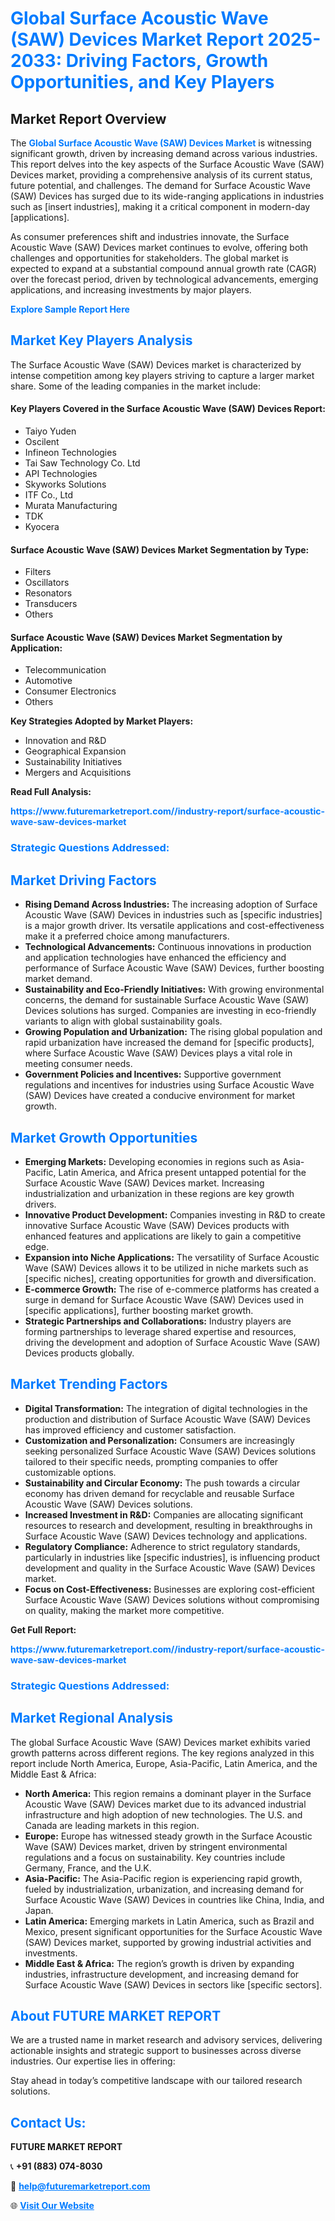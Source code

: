 <h1 style="color: #007BFF;">Global Surface Acoustic Wave (SAW) Devices Market Report 2025-2033: Driving Factors, Growth Opportunities, and Key Players</h1>

<section id="overview">
<h2>Market Report Overview</h2>
<p>The <a href="https://www.futuremarketreport.com//industry-report/surface-acoustic-wave-saw-devices-market" style="color: #007BFF; text-decoration: none;"><strong>Global Surface Acoustic Wave (SAW) Devices Market</strong></a> is witnessing significant growth, driven by increasing demand across various industries. This report delves into the key aspects of the Surface Acoustic Wave (SAW) Devices market, providing a comprehensive analysis of its current status, future potential, and challenges. The demand for Surface Acoustic Wave (SAW) Devices has surged due to its wide-ranging applications in industries such as [insert industries], making it a critical component in modern-day [applications].</p>
<p>As consumer preferences shift and industries innovate, the Surface Acoustic Wave (SAW) Devices market continues to evolve, offering both challenges and opportunities for stakeholders. The global market is expected to expand at a substantial compound annual growth rate (CAGR) over the forecast period, driven by technological advancements, emerging applications, and increasing investments by major players.</p>
</section>

<section id="overview">
<p><a href="https://www.futuremarketreport.com//request-sample/reportId=82465" style="color: #007BFF; text-decoration: none;"><strong>Explore Sample Report Here</strong></a></p>
</section>

<section id="key-players">
<h2 style="color: #007BFF;">Market Key Players Analysis</h2>
<p>The Surface Acoustic Wave (SAW) Devices market is characterized by intense competition among key players striving to capture a larger market share. Some of the leading companies in the market include:</p>
<h4>Key Players Covered in the Surface Acoustic Wave (SAW) Devices Report:</h4>
<ul><li>Taiyo Yuden</li><li>Oscilent</li><li>Infineon Technologies</li><li>Tai Saw Technology Co. Ltd</li><li>API Technologies</li><li>Skyworks Solutions</li><li>ITF Co., Ltd</li><li>Murata Manufacturing</li><li>TDK</li><li>Kyocera</li></ul>
<h4>Surface Acoustic Wave (SAW) Devices Market Segmentation by Type:</h4>
<ul><li>Filters</li><li>Oscillators</li><li>Resonators</li><li>Transducers</li><li>Others</li></ul>

<h4>Surface Acoustic Wave (SAW) Devices Market Segmentation by Application:</h4>
<ul><li>Telecommunication</li><li>Automotive</li><li>Consumer Electronics</li><li>Others</li></ul>
<p><strong>Key Strategies Adopted by Market Players:</strong></p>
<ul>
<li>Innovation and R&D</li>
<li>Geographical Expansion</li>
<li>Sustainability Initiatives</li>
<li>Mergers and Acquisitions</li>
</ul>
</section>

<section>
<p><strong>Read Full Analysis: </strong></p><a href="https://www.futuremarketreport.com//industry-report/surface-acoustic-wave-saw-devices-market" style="color: #007BFF; text-decoration: none;"><strong>https://www.futuremarketreport.com//industry-report/surface-acoustic-wave-saw-devices-market</strong></a>
<h3 style="color: #007BFF;">Strategic Questions Addressed:</h3>
</section>

<section id="driving-factors">
<h2 style="color: #007BFF;">Market Driving Factors</h2>
<ul>
<li><strong>Rising Demand Across Industries:</strong> The increasing adoption of Surface Acoustic Wave (SAW) Devices in industries such as [specific industries] is a major growth driver. Its versatile applications and cost-effectiveness make it a preferred choice among manufacturers.</li>
<li><strong>Technological Advancements:</strong> Continuous innovations in production and application technologies have enhanced the efficiency and performance of Surface Acoustic Wave (SAW) Devices, further boosting market demand.</li>
<li><strong>Sustainability and Eco-Friendly Initiatives:</strong> With growing environmental concerns, the demand for sustainable Surface Acoustic Wave (SAW) Devices solutions has surged. Companies are investing in eco-friendly variants to align with global sustainability goals.</li>
<li><strong>Growing Population and Urbanization:</strong> The rising global population and rapid urbanization have increased the demand for [specific products], where Surface Acoustic Wave (SAW) Devices plays a vital role in meeting consumer needs.</li>
<li><strong>Government Policies and Incentives:</strong> Supportive government regulations and incentives for industries using Surface Acoustic Wave (SAW) Devices have created a conducive environment for market growth.</li>
</ul>
</section>

<section id="growth-opportunities">
<h2 style="color: #007BFF;">Market Growth Opportunities</h2>
<ul>
<li><strong>Emerging Markets:</strong> Developing economies in regions such as Asia-Pacific, Latin America, and Africa present untapped potential for the Surface Acoustic Wave (SAW) Devices market. Increasing industrialization and urbanization in these regions are key growth drivers.</li>
<li><strong>Innovative Product Development:</strong> Companies investing in R&D to create innovative Surface Acoustic Wave (SAW) Devices products with enhanced features and applications are likely to gain a competitive edge.</li>
<li><strong>Expansion into Niche Applications:</strong> The versatility of Surface Acoustic Wave (SAW) Devices allows it to be utilized in niche markets such as [specific niches], creating opportunities for growth and diversification.</li>
<li><strong>E-commerce Growth:</strong> The rise of e-commerce platforms has created a surge in demand for Surface Acoustic Wave (SAW) Devices used in [specific applications], further boosting market growth.</li>
<li><strong>Strategic Partnerships and Collaborations:</strong> Industry players are forming partnerships to leverage shared expertise and resources, driving the development and adoption of Surface Acoustic Wave (SAW) Devices products globally.</li>
</ul>
</section>

<section id="trending-factors">
<h2 style="color: #007BFF;">Market Trending Factors</h2>
<ul>
<li><strong>Digital Transformation:</strong> The integration of digital technologies in the production and distribution of Surface Acoustic Wave (SAW) Devices has improved efficiency and customer satisfaction.</li>
<li><strong>Customization and Personalization:</strong> Consumers are increasingly seeking personalized Surface Acoustic Wave (SAW) Devices solutions tailored to their specific needs, prompting companies to offer customizable options.</li>
<li><strong>Sustainability and Circular Economy:</strong> The push towards a circular economy has driven demand for recyclable and reusable Surface Acoustic Wave (SAW) Devices solutions.</li>
<li><strong>Increased Investment in R&D:</strong> Companies are allocating significant resources to research and development, resulting in breakthroughs in Surface Acoustic Wave (SAW) Devices technology and applications.</li>
<li><strong>Regulatory Compliance:</strong> Adherence to strict regulatory standards, particularly in industries like [specific industries], is influencing product development and quality in the Surface Acoustic Wave (SAW) Devices market.</li>
<li><strong>Focus on Cost-Effectiveness:</strong> Businesses are exploring cost-efficient Surface Acoustic Wave (SAW) Devices solutions without compromising on quality, making the market more competitive.</li>
</ul>
</section>

<section>
<p><strong>Get Full Report: </strong></p><a href="https://www.futuremarketreport.com//industry-report/surface-acoustic-wave-saw-devices-market" style="color: #007BFF; text-decoration: none;"><strong>https://www.futuremarketreport.com//industry-report/surface-acoustic-wave-saw-devices-market</strong></a>
<h3 style="color: #007BFF;">Strategic Questions Addressed:</h3>
</section>


<section id="regional-analysis">
<h2 style="color: #007BFF;">Market Regional Analysis</h2>
<p>The global Surface Acoustic Wave (SAW) Devices market exhibits varied growth patterns across different regions. The key regions analyzed in this report include North America, Europe, Asia-Pacific, Latin America, and the Middle East & Africa:</p>
<ul>
<li><strong>North America:</strong> This region remains a dominant player in the Surface Acoustic Wave (SAW) Devices market due to its advanced industrial infrastructure and high adoption of new technologies. The U.S. and Canada are leading markets in this region.</li>
<li><strong>Europe:</strong> Europe has witnessed steady growth in the Surface Acoustic Wave (SAW) Devices market, driven by stringent environmental regulations and a focus on sustainability. Key countries include Germany, France, and the U.K.</li>
<li><strong>Asia-Pacific:</strong> The Asia-Pacific region is experiencing rapid growth, fueled by industrialization, urbanization, and increasing demand for Surface Acoustic Wave (SAW) Devices in countries like China, India, and Japan.</li>
<li><strong>Latin America:</strong> Emerging markets in Latin America, such as Brazil and Mexico, present significant opportunities for the Surface Acoustic Wave (SAW) Devices market, supported by growing industrial activities and investments.</li>
<li><strong>Middle East & Africa:</strong> The region’s growth is driven by expanding industries, infrastructure development, and increasing demand for Surface Acoustic Wave (SAW) Devices in sectors like [specific sectors].</li>
</ul>
</section>

<footer>
<h2 style="color: #007BFF;">About FUTURE MARKET REPORT</h2>
<p>We are a trusted name in market research and advisory services, delivering actionable insights and strategic support to businesses across diverse industries. Our expertise lies in offering:</p>

<p>Stay ahead in today’s competitive landscape with our tailored research solutions.</p>

<h2 style="color: #007BFF;">Contact Us:</h2>
<p><strong>FUTURE MARKET REPORT</strong></p>
<p>📞 <strong>+91 (883) 074-8030</strong></p>
<p>📧 <strong><a href="mailto:help@futuremarketreport.com" style="color: #007BFF;">help@futuremarketreport.com</a></strong></p>
<p>🌐 <strong><a href="https://www.futuremarketreport.com/" style="color: #007BFF;">Visit Our Website</a></strong></p>
</footer>